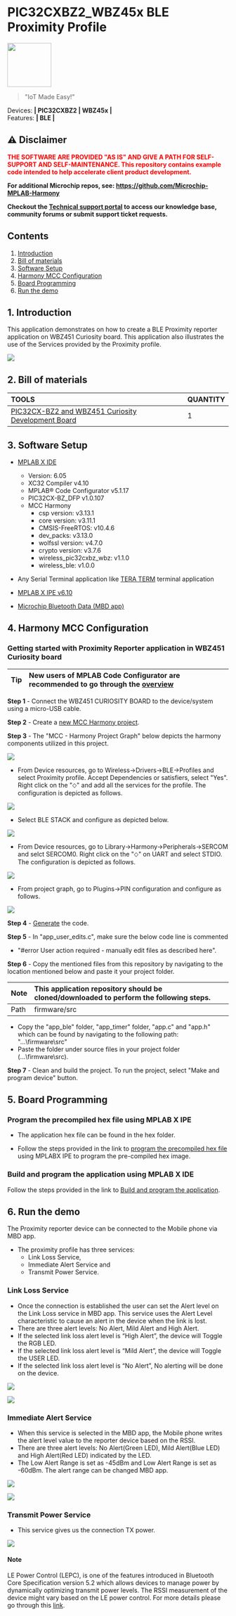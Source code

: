 # PIC32CXBZ2_WBZ45x BLE Proximity Profile

<img src="Docs/IoT-Made-Easy-Logo.png" width=100>


> "IoT Made Easy!" 

Devices: **| PIC32CXBZ2 | WBZ45x |**<br>
Features: **| BLE |**


## ⚠ Disclaimer

<p><span style="color:red"><b>
THE SOFTWARE ARE PROVIDED "AS IS" AND GIVE A PATH FOR SELF-SUPPORT AND SELF-MAINTENANCE. This repository contains example code intended to help accelerate client product development. </br>

For additional Microchip repos, see: <a href="https://github.com/Microchip-MPLAB-Harmony" target="_blank">https://github.com/Microchip-MPLAB-Harmony</a>

Checkout the <a href="https://microchipsupport.force.com/s/" target="_blank">Technical support portal</a> to access our knowledge base, community forums or submit support ticket requests.
</span></p></b>

## Contents

1. [Introduction](#step1)
1. [Bill of materials](#step2)
1. [Software Setup](#step4)
1. [Harmony MCC Configuration](#step5)
1. [Board Programming](#step6)
1. [Run the demo](#step7)

## 1. Introduction<a name="step1">

This application demonstrates on how to create a BLE Proximity reporter application on WBZ451 Curiosity board. This application also illustrates the use of the Services provided by the Proximity profile.

![](Docs/Setup.PNG)


## 2. Bill of materials<a name="step2">

| TOOLS | QUANTITY |
| :- | :- |
| [PIC32CX-BZ2 and WBZ451 Curiosity Development Board](https://www.microchip.com/en-us/development-tool/EV96B94A) | 1 |

## 3. Software Setup<a name="step4">

- [MPLAB X IDE ](https://www.microchip.com/en-us/tools-resources/develop/mplab-x-ide#tabs)

    - Version: 6.05
	- XC32 Compiler v4.10
	- MPLAB® Code Configurator v5.1.17
	- PIC32CX-BZ_DFP v1.0.107
	- MCC Harmony
	  - csp version: v3.13.1
	  - core version: v3.11.1
	  - CMSIS-FreeRTOS: v10.4.6
	  - dev_packs: v3.13.0
	  - wolfssl version: v4.7.0
	  - crypto version: v3.7.6
	  - wireless_pic32cxbz_wbz: v1.1.0
	  - wireless_ble: v1.0.0

- Any Serial Terminal application like [TERA TERM](https://download.cnet.com/Tera-Term/3000-2094_4-75766675.html) terminal application

- [MPLAB X IPE v6.10](https://microchipdeveloper.com/ipe:installation)

- [Microchip Bluetooth Data (MBD app)](https://play.google.com/store/apps/details?id=com.microchip.bluetooth.data&hl=en&gl=US)

## 4. Harmony MCC Configuration<a name="step5">

### Getting started with Proximity Reporter application in WBZ451 Curiosity board 

| Tip | New users of MPLAB Code Configurator are recommended to go through the [overview](https://onlinedocs.microchip.com/pr/GUID-1F7007B8-9A46-4D03-AEED-650357BA760D-en-US-6/index.html?GUID-B5D058F5-1D0B-4720-8649-ACE5C0EEE2C0) |
| :- | :- |

**Step 1** - Connect the WBZ451 CURIOSITY BOARD to the device/system using a micro-USB cable.

**Step 2** - Create a [new MCC Harmony project](https://github.com/MicrochipTech/EA71C53A/blob/master/H3/wireless_apps_pic32cxbz2_wbz45/apps/docs/creating_new_mplabx_harmony_project.md#creating-a-new-mcc-harmony-project).

**Step 3** - The "MCC - Harmony Project Graph" below depicts the harmony components utilized in this project.

![](Docs/Project_grph.PNG)

- From Device resources, go to Wireless->Drivers->BLE->Profiles and select Proximity profile. Accept Dependencies or satisfiers, select "Yes". Right click on the "⬦" and add all the services for the profile. The configuration is depicted as follows.

![](Docs/Proximity_profile_reporter.PNG)

- Select BLE STACK and configure as depicted below.

![](Docs/BLE2.PNG)

- From Device resources, go to  Library->Harmony->Peripherals->SERCOM and selct SERCOM0. Right click on the "⬦" on UART and select STDIO. The configuration is depicted as follows.

![](Docs/SERCOM.PNG)

- From project graph, go to Plugins->PIN configuration and configure as follows.

![](Docs/PIN_config.PNG)

**Step 4** - [Generate](https://onlinedocs.microchip.com/pr/GUID-A5330D3A-9F51-4A26-B71D-8503A493DF9C-en-US-1/index.html?GUID-9C28F407-4879-4174-9963-2CF34161398E) the code.
 
**Step 5** - In "app_user_edits.c", make sure the below code line is commented 

- "#error User action required - manually edit files as described here".

**Step 6** - Copy the mentioned files from this repository by navigating to the location mentioned below and paste it your project folder. 

| Note | This application repository should be cloned/downloaded to perform the following steps. |
| :- | :- |
| Path | firmware/src |

- Copy the "app_ble" folder, "app_timer" folder, "app.c" and "app.h" which can be found by navigating to the following path: "...\firmware\src"
- Paste the folder under source files in your project folder (...\firmware\src).

**Step 7** - Clean and build the project. To run the project, select "Make and program device" button.

## 5. Board Programming<a name="step6">

### Program the precompiled hex file using MPLAB X IPE

- The application hex file can be found in the hex folder.

- Follow the steps provided in the link to [program the precompiled hex file](https://microchipdeveloper.com/ipe:programming-device) using MPLABX IPE to program the pre-compiled hex image. 

### Build and program the application using MPLAB X IDE

Follow the steps provided in the link to [Build and program the application](https://github.com/Microchip-MPLAB-Harmony/wireless_apps_pic32cxbz2_wbz45/tree/master/apps/ble/advanced_applications/ble_sensor#build-and-program-the-application-guid-3d55fb8a-5995-439d-bcd6-deae7e8e78ad-section).

## 6. Run the demo<a name="step7">

The Proximity reporter device can be connected to the Mobile phone via MBD app. 
- The proximity profile has three services:
	- Link Loss Service, 
	- Immediate Alert Service and 
	- Transmit Power Service. 
	
### Link Loss Service

- Once the connection is established the user can set the Alert level on the Link Loss service in MBD app. This service uses the Alert Level characteristic to cause an alert in the device when the link is lost. 
- There are three alert levels: No Alert, Mild Alert and High Alert.
- If the selected link loss alert level is “High Alert”, the device will Toggle the RGB LED.
- If the selected link loss alert level is “Mild Alert”, the device will Toggle the USER LED.
- If the selected link loss alert level is “No Alert”, No alerting will be done on the device.

![](Docs/lls_service.gif)

![](Docs/LLS.PNG)

### Immediate Alert Service 

- When this service is selected in the MBD app, the Mobile phone writes the alert level value to the reporter device based on the RSSI. 
- There are three alert levels: No Alert(Green LED), Mild Alert(Blue LED) and High Alert(Red LED) indicated by the LED. 
- The Low Alert Range is set as -45dBm and Low Alert Range is set as -60dBm. The alert range can be changed MBD app. 

![](Docs/ias_service.gif)

![](Docs/IAS.PNG)

### Transmit Power Service

- This service gives us the connection TX power.

![](Docs/TPS.PNG)

#### Note

LE Power Control (LEPC), is one of the features introduced in Bluetooth Core Specification version 5.2 which allows devices to manage power by dynamically optimizing transmit power levels. The RSSI measurement of the device might vary based on the LE power control. For more details please go through this [link](https://www.bluetooth.com/blog/6-important-things-to-know-about-le-power-control/).

